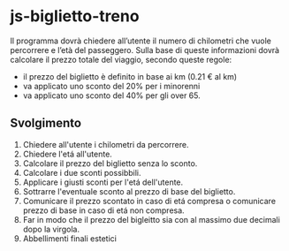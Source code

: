 js-biglietto-treno
===
Il programma dovrà chiedere all’utente il numero di chilometri che vuole percorrere e l’età del passeggero.
Sulla base di queste informazioni dovrà calcolare il prezzo totale del viaggio, secondo queste regole:

- il prezzo del biglietto è definito in base ai km (0.21 € al km)
- va applicato uno sconto del 20% per i minorenni
- va applicato uno sconto del 40% per gli over 65.


## Svolgimento

1. Chiedere all'utente i chilometri da percorrere.
2. Chiedere l'etá all'utente.
3. Calcolare il prezzo del biglietto senza lo sconto.
4. Calcolare i due sconti possibbili.
5. Applicare i giusti sconti per l'etá dell'utente.
6. Sottrarre l'eventuale sconto al prezzo di base del biglietto.
7. Comunicare il prezzo scontato in caso di etá compresa o comunicare prezzo di base in caso di etá non compresa.
8. Far in modo che il prezzo del bigleitto sia con al massimo due decimali dopo la virgola.
9. Abbellimenti finali estetici